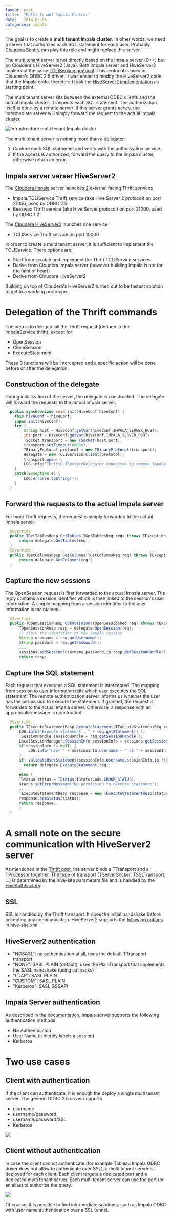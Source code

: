 ```yaml
---
layout: post
title:  "Multi tenant Impala Cluster"
date:   2014-03-05
categories: impala 
---
```


The goal is to create a **multi tenant Impala cluster**. In other words, we need a server that authorizes each SQL statement for each user. Probably, [Cloudera Sentry](http://www.cloudera.com/content/cloudera/en/products-and-services/cdh/sentry.html) can play this role and might replace this server. 

The [multi tenant server](http://github.com/pauldeschacht/cloudera-hive) is not directly based on the Impala server (C++) but on Cloudera's HiveServer2 (Java). Both Impala server and HiveServer2 implement the same [TCLIService protocol](https://github.com/cloudera/Impala/blob/master/common/thrift/ImpalaService.thrift). This protocol is used in Cloudera's ODBC 2.5 driver. It was easier to modify the HiveServer2 code that the Impala code, therefore I took the [HiveServer2 implementation](https://github.com/cloudera/hive/tree/cdh4.5.0-release) as starting point.

The multi tenant server sits between the external ODBC clients and the actual Impala cluster. It inspects each SQL statement. The authorization itself is done by a remote server. If this server grants acces, the intermediate server will simply forward the request to the actual Impala cluster.

![Infrastructure multi tenant Impala cluster](/images/infra_impala.gif)

The multi tenant server is nothing more than a [delegator](http://en.wikipedia.org/wiki/Delegation_pattern):
1. Capture each SQL statement and verify with the authorization service.
2. If the access is authorized, forward the query to the Impala cluster, otherwise return an error.

## Impala server verser HiveServer2

The [Cloudera Impala](https://github.com/cloudera/Impala) server launches [2](https://github.com/cloudera/Impala/blob/master/be/src/service/impala-server.cc#L1773) external facing Thrift services

* Impala/TCLIService Thrift service (aka Hive Server 2 protocol)  on port 21050, used by ODBC 2.5
* Beeswax Thrift service (aka Hive Server protocol) on port 21000, used by ODBC 1.2

The [Cloudera HiveServer2](https://github.com/pauldeschacht/hive/tree/cdh4.5.0-release/service/src/java/org/apache/hive/service) launches one service

* TCLIService Thrift service on port 10000

In order to create a multi tenant server, it is sufficient to implement the TCLIService. There options are:

* Start from scratch and implement the Thrift TCLIService services. 
* Derive from Cloudera Impala server (however building Impala is not for the faint of heart)
* Derive from Cloudera HiveServer2

Building on top of Cloudera's HiveServer2 turned out to be fastest solution to get to a working prototype.

# Delegation of the Thrift commands

The idea is to delegate all the Thrift request (defined in the ImpalaService.thrift), except for 
* OpenSession
* CloseSession
* ExecuteStatement

These 3 functions will be intercepted and a specific action will be done before or after the delegation.

## Construction of the delegate

During initialization of the server, the delegate is constructed. The delegate will forward the requests to the actual Impala server.


```Java
  public synchronized void init(HiveConf hiveConf) {
    this.hiveConf = hiveConf;
    super.init(hiveConf);
    try {
        String host = HiveConf.getVar(hiveConf,IMPALA_SERVER_HOST);
        int port = HiveConf.getVar(hiveConf,IMPALA_SERVER_PORT)
        TSocket transport = new TSocket(host,port);
        transport.setTimeout(60000);
        TBinaryProtocol protocol = new TBinaryProtocol(transport);
        delegate = new TCLIService.Client(protocol);
        transport.open();
        LOG.info("ThriftCLIServiceDelegator connected to remove Impala daemon");
    }
    catch(Exception e) {
        LOG.error(e.toString());
    }
  }
```

## Forward the requests to the actual Impala server

For most Thrift requests, the request is simply forwarded to the actual Impala server.

```Java
  @Override
  public TGetTablesResp GetTables(TGetTablesReq req) throws TException {
      return delegate.GetTables(req);
  }
  @Override
  public TGetColumnsResp GetColumns(TGetColumnsReq req) throws TException {
      return delegate.GetColumns(req);
  }
```

## Capture the new sessions

The OpenSession request is first forwarded to the actual Impala server. The reply contains a session identifier which is then linked to the session's user information. A simple mapping from a session identifier to the user information is maintained.

```Java
  @Override
  public TOpenSessionResp OpenSession(TOpenSessionReq req) throws TException {
      TOpenSessionResp resp = delegate.OpenSession(req);
      // store the identifier of the Impala session
      String username = req.getUsername();
      String password = req.getPassword();
      ...
      sessions.addSession(username,password,ip,resp.getSessionHandle());
      return resp;
```

## Capture the SQL statement 

Each request that executes a SQL statement is intercepted. The mapping from session to user information tells which user executes the SQL statement. The remote authentication server informs us whether the user has the permission to execute the statement. If granted, the request is forwarded to the actual Impala server. Otherwise, a response with an appropriate message is constructed.

```Java
  @Override
  public TExecuteStatementResp ExecuteStatement(TExecuteStatementReq req) throws TException {
      LOG.info("Execute statement : " + req.getStatement() );
      TSessionHandle sessionHandle = req.getSessionHandle();
      LocalSessionManager.SessionInfo sessionInfo = sessions.getSession(sessionHandle);
      if(sessionInfo != null) {
          LOG.info("User " + sessionInfo.username + " at " + sessionInfo.ip);
      }
      if( validateUserStatement(sessionInfo.username,sessionInfo.ip,req.getStatement() == true) {
        return delegate.ExecuteStatement(req);
      }
      else {
      TStatus status = TStatus(TStatusCode.ERROR_STATUS);
      status.setErrorMessage("No permission to execute statement");
      ...
      TExecuteStatementResp response = new TExecuteStatementResp(status);
      response.setStatus(status);
      return response;
      }
  }
```


# A small note on the secure communication with HiveServer2 server

As mentioned in the [Thrift post](pauldeschacht.github.io/thrift/2014/02/27/Understanding-Trift.html#additional_information), the server binds a TTransport and a TProcessor together. The type of transport (TServerSocker, TSSLTransport, ...) is determined by the hive-site parameters file and is handled by the [HiveAuthFactory](https://github.com/pauldeschacht/hive/blob/cdh4.5.0-release/service/src/java/org/apache/hive/service/auth/HiveAuthFactory.java#L118).

## SSL 

SSL is handled by the Thrift transport. It does the initial handshake before accepting any communication. HiveServer2 supports the [following options](https://github.com/pauldeschacht/hive/blob/cdh4-0.10.0_4.5.0/service/src/java/org/apache/hive/service/auth/HiveAuthFactory.java#L50) in hive-site.xml

## HiveServer2 authentication

* "NOSASL": no authentication at all, uses the default TTransport transport
* "NONE": SASL PLAIN  (default), uses the PlainTransport that implements the SASL handshake (using callbacks)
* "LDAP": SASL PLAIN
* "CUSTOM": SASL PLAIN
* "Kerberos": SASL GSSAPI

## Impala Server authentication 

As described in the [documentation](http://www.cloudera.com/content/cloudera-content/cloudera-docs/Connectors/PDF/Cloudera-ODBC-Driver-for-Impala-Install-Guide.pdf), Impala server supports the following authentication methods
* No Authentication
* User Name (it merely labels a session)
* Kerberos

# Two use cases

## Client with authentication

If the client can authenticate, it is enough the deploy a single multi tenant server. The generic ODBC 2.5 driver supports 

* username
* username/password
* username/password/SSL
* Kerberos

![](/images/Multitenant_Security_Thrift.gif)

## Client without authentication

In case the client cannot authenticate (for example Tableau Impala ODBC driver does not allow to authenicate over SSL), a multi tenant server is deployed for each client. Each client targets a dedicated port and a dedicated multi tenant server. Each multi tenant server can use the port (or an alias) to authorize the query.

![](/images/Multitenant_Security_SSL.gif)

Of course, it is possible to find intermediate solutions, such as Impala ODBC with user name authentication over a SSL tunnel.

